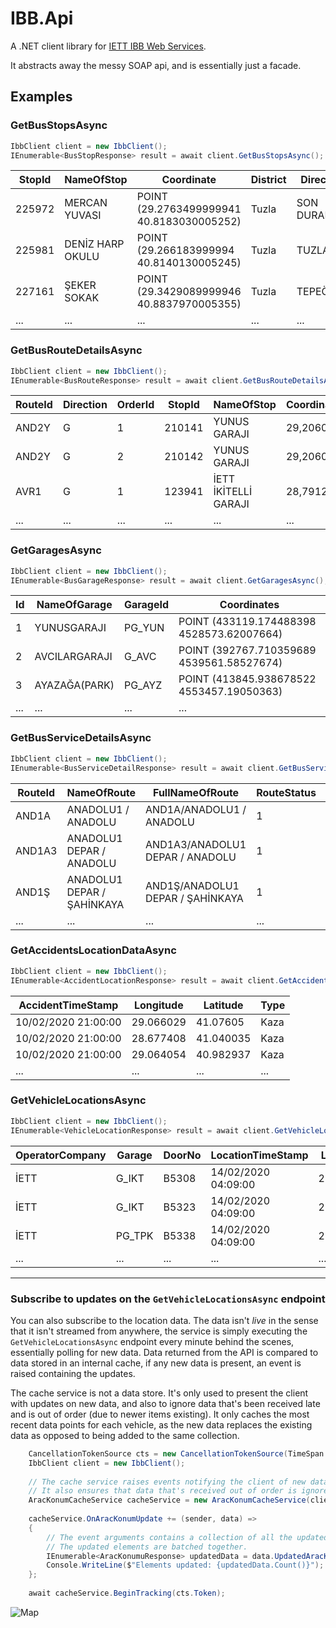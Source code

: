 # IBB.Api
A .NET client library for [IETT IBB Web Services](https://data.ibb.gov.tr/dataset/iett-ibb-web-servisi). 

It abstracts away the messy SOAP api, and is essentially just a facade.

## Examples

### GetBusStopsAsync

```csharp
IbbClient client = new IbbClient();
IEnumerable<BusStopResponse> result = await client.GetBusStopsAsync();

```

|StopId|NameOfStop|Coordinate|District|Direction|IsSmartStop|BusStopShelterType|BusStopType|
|---|---|---|---|---|---|---|---|
|225972|MERCAN YUVASI|POINT (29.2763499999941 40.8183030005252)|Tuzla|SON DURAK|YOK|AÇIK|İETTBAYRAK|
|225981|DENİZ HARP OKULU|POINT (29.266183999994 40.8140130005245)|Tuzla|TUZLA|YOK|FULL KAPALI|CCMODERN|
|227161|ŞEKER SOKAK|POINT (29.3429089999946 40.8837970005355)|Tuzla|TEPEÖREN|YOK|AÇIK|AÇIK DURAK|
|...|...|...|...|...|...|...|...|


### GetBusRouteDetailsAsync

```csharp
IbbClient client = new IbbClient();
IEnumerable<BusRouteResponse> result = await client.GetBusRouteDetailsAsync();
```

|RouteId|Direction|OrderId|StopId|NameOfStop|CoordinateX|CoordinateY|Coordinate|StationType|AdministrativeArea|AdministrativeSubArea|DistrictName|
|---|---|---|---|---|---|---|---|---|---|---|---|
|AND2Y|G|1|210141|YUNUS GARAJI|29,206028|40,889562|40889562 29206028|AÇIK DURAK|Anadolu2|Pendik|Kartal|
|AND2Y|G|2|210142|YUNUS GARAJI|29,206019|40,889730|40889730 29206019|İETTBAYRAK|Anadolu2|Pendik|Kartal|
|AVR1|G|1|123941|İETT İKİTELLİ GARAJI|28,791210|41,058277|41058277 28791210|CCMODERN|Avrupa1|Başakşehir|Küçükçekmece|
|...|...|...|...|...|...|...|...|...|...|...|...|

### GetGaragesAsync

```csharp
IbbClient client = new IbbClient();
IEnumerable<BusGarageResponse> result = await client.GetGaragesAsync();
```

|Id|NameOfGarage|GarageId|Coordinates|
|---|---|---|---|
|1|YUNUSGARAJI|PG_YUN|POINT (433119.174488398 4528573.62007664)|
|2|AVCILARGARAJI|G_AVC|POINT (392767.710359689 4539561.58527674)|
|3|AYAZAĞA(PARK)|PG_AYZ|POINT (413845.938678522 4553457.19050363)|
|...|...|...|...|

### GetBusServiceDetailsAsync

```csharp
IbbClient client = new IbbClient();
IEnumerable<BusServiceDetailResponse> result = await client.GetBusServiceDetailsAsync();
```

|RouteId|NameOfRoute|FullNameOfRoute|RouteStatus|Area|
|---|---|---|---|---|
|AND1A|ANADOLU1 / ANADOLU|AND1A/ANADOLU1 / ANADOLU|1|Anadolu1|
|AND1A3|ANADOLU1 DEPAR / ANADOLU|AND1A3/ANADOLU1 DEPAR / ANADOLU|1|Anadolu2|
|AND1Ş|ANADOLU1 DEPAR / ŞAHİNKAYA|AND1Ş/ANADOLU1 DEPAR / ŞAHİNKAYA|1|Anadolu1|
|...|...|...|...|...|

### GetAccidentsLocationDataAsync

```csharp
IbbClient client = new IbbClient();
IEnumerable<AccidentLocationResponse> result = await client.GetAccidentsLocationDataAsync(DateTime.Now.AddDays(-1));
```
|AccidentTimeStamp|Longitude|Latitude|Type|
|---|---|---|---|
|10/02/2020 21:00:00|29.066029|41.07605|Kaza|
|10/02/2020 21:00:00|28.677408|41.040035|Kaza|
|10/02/2020 21:00:00|29.064054|40.982937|Kaza|
|...|...|...|...|

### GetVehicleLocationsAsync

```csharp
IbbClient client = new IbbClient();
IEnumerable<VehicleLocationResponse> result = await client.GetVehicleLocationsAsync();
```

|OperatorCompany|Garage|DoorNo|LocationTimeStamp|Longitude|Latitude|Speed|NumberPlate|
|---|---|---|---|---|---|---|---|
|İETT|G_IKT|B5308|14/02/2020 04:09:00|28.791178|41.06148|0|34 NL 8219|
|İETT|G_IKT|B5323|14/02/2020 04:09:00|28.791714|41.06135|0|34 NL 8204|
|İETT|PG_TPK|B5338|14/02/2020 04:09:00|28.928572|41.016937|0|34 NL 8197|
|...|...|...|...|...|...|...|...|

---------------

### Subscribe to updates on the `GetVehicleLocationsAsync` endpoint

You can also subscribe to the location data. The data isn't *live* in the sense that it isn't streamed from anywhere, the service is simply executing the `GetVehicleLocationsAsync` endpoint every minute behind the scenes, essentially polling for new data. 
Data returned from the API is compared to data stored in an internal cache, if any new data is present, an event is raised containing the updates. 

The cache service is not a data store. It's only used to present the client with updates on new data, and also to ignore data that's been received late and is out of order (due to newer items existing). It only caches the most recent data points for each vehicle, as the new data replaces the existing data as opposed to being added to the same collection.

```csharp
    CancellationTokenSource cts = new CancellationTokenSource(TimeSpan.FromMinutes(60));
    IbbClient client = new IbbClient();
    
    // The cache service raises events notifying the client of new data.
    // It also ensures that data that's received out of order is ignored.
    AracKonumCacheService cacheService = new AracKonumCacheService(client);
    
    cacheService.OnAracKonumUpdate += (sender, data) => 
    {
        // The event arguments contains a collection of all the updated data.
        // The updated elements are batched together.
        IEnumerable<AracKonumuResponse> updatedData = data.UpdatedAracKonumlari;
        Console.WriteLine($"Elements updated: {updatedData.Count()}");
    };
    
    await cacheService.BeginTracking(cts.Token);
```

![Map](https://i.ibb.co/TkG19zv/vlc-i24-Erj-Xfo-G.png)
